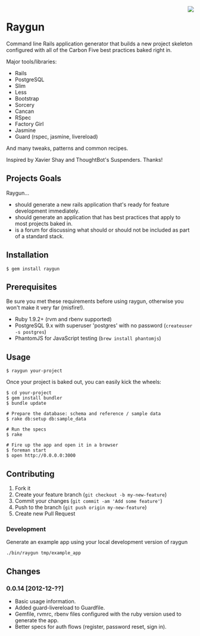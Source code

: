 <img src="https://raw.github.com/carbonfive/raygun/master/marvin.jpg" align="right"/>

# Raygun

Command line Rails application generator that builds a new project skeleton configured with all of the Carbon Five
best practices baked right in.

Major tools/libraries:

* Rails
* PostgreSQL
* Slim
* Less
* Bootstrap
* Sorcery
* Cancan
* RSpec
* Factory Girl
* Jasmine
* Guard (rspec, jasmine, livereload)

And many tweaks, patterns and common recipes.

Inspired by Xavier Shay and ThoughtBot's Suspenders. Thanks!

## Projects Goals

Raygun...

* should generate a new rails application that's ready for feature development immediately.
* should generate an application that has best practices that apply to most projects baked in.
* is a forum for discussing what should or should not be included as part of a standard stack.

## Installation

    $ gem install raygun

## Prerequisites

Be sure you met these requirements before using raygun, otherwise you won't make it very far (misfire!).

* Ruby 1.9.2+ (rvm and rbenv supported)
* PostgreSQL 9.x with superuser 'postgres' with no password (```createuser -s postgres```)
* PhantomJS for JavaScript testing (```brew install phantomjs```)

## Usage

    $ raygun your-project

Once your project is baked out, you can easily kick the wheels:

    $ cd your-project
    $ gem install bundler
    $ bundle update

    # Prepare the database: schema and reference / sample data
    $ rake db:setup db:sample_data

    # Run the specs
    $ rake

    # Fire up the app and open it in a browser
    $ foreman start
    $ open http://0.0.0.0:3000

## Contributing

1. Fork it
2. Create your feature branch (`git checkout -b my-new-feature`)
3. Commit your changes (`git commit -am 'Add some feature'`)
4. Push to the branch (`git push origin my-new-feature`)
5. Create new Pull Request

### Development

Generate an example app using your local development version of raygun

    ./bin/raygun tmp/example_app

## Changes

### 0.0.14 [2012-12-??]

* Basic usage information.
* Added guard-livereload to Guardfile.
* Gemfile, rvmrc, rbenv files configured with the ruby version used to generate the app.
* Better specs for auth flows (register, password reset, sign in).